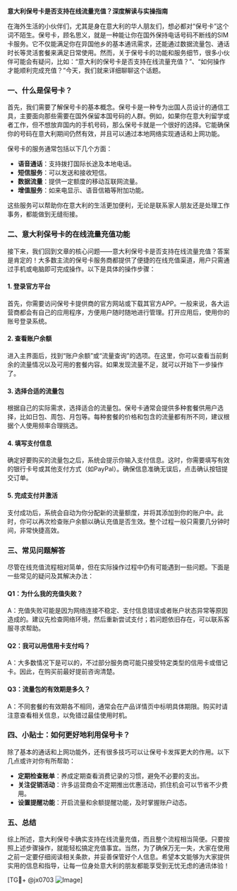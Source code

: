 **意大利保号卡是否支持在线流量充值？深度解读与实操指南**

在海外生活的小伙伴们，尤其是身在意大利的华人朋友们，想必都对“保号卡”这个词不陌生。保号卡，顾名思义，就是一种能让你在国外保持电话号码不断线的SIM卡服务。它不仅能满足你在异国他乡的基本通讯需求，还能通过数据流量包、通话时长等灵活套餐来满足日常使用。然而，关于保号卡的功能和服务细节，很多小伙伴可能会有疑问，比如：“意大利的保号卡是否支持在线流量充值？”、“如何操作才能顺利完成充值？”今天，我们就来详细聊聊这个话题。

### 一、什么是保号卡？

首先，我们需要了解保号卡的基本概念。保号卡是一种专为出国人员设计的通信工具，主要面向那些需要在国外保留本国号码的人群。例如，如果你在意大利留学或者工作，但不想放弃国内的手机号码，那么保号卡就是一个很好的选择。它能确保你的号码在意大利期间仍然有效，并且可以通过本地网络实现通话和上网功能。

保号卡的服务通常包括以下几个方面：
- **语音通话**：支持拨打国际长途及本地电话。
- **短信服务**：可以发送和接收短信。
- **数据流量**：提供一定额度的移动互联网流量。
- **增值服务**：如来电显示、语音信箱等附加功能。

这些服务可以帮助你在意大利的生活更加便利，无论是联系家人朋友还是处理工作事务，都能做到无缝衔接。

### 二、意大利保号卡的在线流量充值功能

接下来，我们回到文章的核心问题——意大利保号卡是否支持在线流量充值？答案是肯定的！大多数主流的保号卡服务商都提供了便捷的在线充值渠道，用户只需通过手机或电脑即可完成操作。以下是具体的操作步骤：

#### 1. 登录官方平台
首先，你需要访问保号卡提供商的官方网站或下载其官方APP。一般来说，各大运营商都会有自己的应用程序，方便用户随时随地进行管理。打开应用后，使用你的账号登录系统。

#### 2. 查看账户余额
进入主界面后，找到“账户余额”或“流量查询”的选项。在这里，你可以查看当前剩余的流量情况以及可用的套餐内容。如果发现流量不足，就可以开始下一步操作了。

#### 3. 选择合适的流量包
根据自己的实际需求，选择适合的流量包。保号卡通常会提供多种套餐供用户选择，比如日包、周包、月包等。每种套餐的价格和包含的流量都有所不同，建议根据个人使用频率合理挑选。

#### 4. 填写支付信息
确定好要购买的流量包之后，系统会提示你输入支付信息。这时，你需要填写有效的银行卡号或其他支付方式（如PayPal）。确保信息准确无误后，点击确认按钮提交订单。

#### 5. 完成支付并激活
支付成功后，系统会自动为你分配新的流量额度，并将其添加到你的账户中。此时，你可以再次检查账户余额以确认充值是否生效。整个过程一般只需要几分钟时间，非常快捷高效。

### 三、常见问题解答

尽管在线充值流程相对简单，但在实际操作过程中仍有可能遇到一些问题。下面是一些常见的疑问及其解决办法：

#### Q1：为什么我的充值失败？
A：充值失败可能是因为网络连接不稳定、支付信息错误或者账户状态异常等原因造成的。建议先检查网络环境，然后重新尝试支付；若问题依旧存在，可以联系客服寻求帮助。

#### Q2：我可以用信用卡支付吗？
A：大多数情况下是可以的，不过部分服务商可能只接受特定类型的信用卡或借记卡。因此，在购买前最好提前咨询清楚。

#### Q3：流量包的有效期是多久？
A：不同套餐的有效期各不相同，通常会在产品详情页中标明具体期限。购买时请注意查看相关信息，以免错过最佳使用时机。

### 四、小贴士：如何更好地利用保号卡？

除了基本的通话和上网功能外，还有很多技巧可以让保号卡发挥更大的作用。以下几点或许对你有所帮助：

- **定期检查账单**：养成定期查看消费记录的习惯，避免不必要的支出。
- **关注促销活动**：许多运营商会不定期推出优惠活动，抓住机会可以节省不少费用。
- **设置提醒功能**：开启流量和余额提醒功能，及时掌握账户动态。

### 五、总结

综上所述，意大利保号卡确实支持在线流量充值，而且整个流程相当简便。只要按照上述步骤操作，就能轻松搞定充值事宜。当然，为了确保万无一失，大家在使用之前一定要仔细阅读相关条款，并妥善保管好个人信息。希望本文能够为大家提供实用的信息和指导，让每一位身处意大利的朋友都能享受到无忧无虑的通讯体验！

[TG💪+ @jx0703 ![Image](https://github.com/user-attachments/assets/dbca1d08-cadb-493c-b0ec-ad6f7a83f270)]
